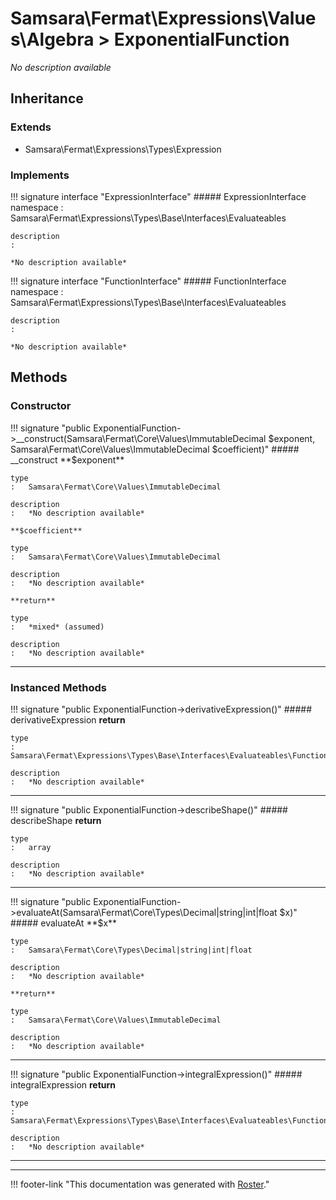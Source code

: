 # Samsara\Fermat\Expressions\Values\Algebra > ExponentialFunction

*No description available*


## Inheritance


### Extends

- Samsara\Fermat\Expressions\Types\Expression


### Implements

!!! signature interface "ExpressionInterface"
    ##### ExpressionInterface
    namespace
    :   Samsara\Fermat\Expressions\Types\Base\Interfaces\Evaluateables

    description
    :   

    *No description available*

!!! signature interface "FunctionInterface"
    ##### FunctionInterface
    namespace
    :   Samsara\Fermat\Expressions\Types\Base\Interfaces\Evaluateables

    description
    :   

    *No description available*



## Methods


### Constructor

!!! signature "public ExponentialFunction->__construct(Samsara\Fermat\Core\Values\ImmutableDecimal $exponent, Samsara\Fermat\Core\Values\ImmutableDecimal $coefficient)"
    ##### __construct
    **$exponent**

    type
    :   Samsara\Fermat\Core\Values\ImmutableDecimal

    description
    :   *No description available*

    **$coefficient**

    type
    :   Samsara\Fermat\Core\Values\ImmutableDecimal

    description
    :   *No description available*

    **return**

    type
    :   *mixed* (assumed)

    description
    :   *No description available*
    
---



### Instanced Methods

!!! signature "public ExponentialFunction->derivativeExpression()"
    ##### derivativeExpression
    **return**

    type
    :   Samsara\Fermat\Expressions\Types\Base\Interfaces\Evaluateables\FunctionInterface

    description
    :   *No description available*
    
---

!!! signature "public ExponentialFunction->describeShape()"
    ##### describeShape
    **return**

    type
    :   array

    description
    :   *No description available*
    
---

!!! signature "public ExponentialFunction->evaluateAt(Samsara\Fermat\Core\Types\Decimal|string|int|float $x)"
    ##### evaluateAt
    **$x**

    type
    :   Samsara\Fermat\Core\Types\Decimal|string|int|float

    description
    :   *No description available*

    **return**

    type
    :   Samsara\Fermat\Core\Values\ImmutableDecimal

    description
    :   *No description available*
    
---

!!! signature "public ExponentialFunction->integralExpression()"
    ##### integralExpression
    **return**

    type
    :   Samsara\Fermat\Expressions\Types\Base\Interfaces\Evaluateables\FunctionInterface

    description
    :   *No description available*
    
---




---
!!! footer-link "This documentation was generated with [Roster](https://jordanrl.github.io/Roster/)."